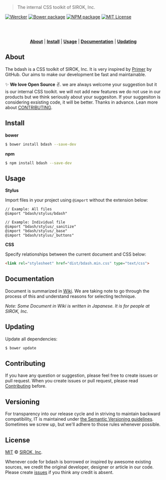 > The internal CSS toolkit of SIROK, Inc.

[![Wercker][wercker-badge]][wercker-link]
[![Bower package][bower-badge]][bower-pkg-link]
[![NPM package][npm-badge]][npm-pkg-link]
[![MIT License][mit-badge]][mit]

<br>


<br>

<p align="center">
  <b><a href="#about">About</a></b>
  |
  <b><a href="#install">Install</a></b>
  |
  <b><a href="#usage">Usage</a></b>
  |
  <b><a href="#documentation">Documentation</a></b>
  |
  <b><a href="#updating">Updating</a></b>
</p>


## About

The bdash is a CSS toolkit of SIROK, Inc. It is very inspired by [Primer][primer] by GitHub. Our aims to make our development be fast and maintainable.

:sparkles: **We love Open Source** :v:. we are always welcome your suggestion but it is our internal CSS toolkit. we will not add new features we do not use in our products but we think seriously about your suggesiton. If your suggesiton is considering exsisting code, it will be better. Thanks in advance. Lean more about [CONTRIBUTING](#contributing).


## Install

**bower**

```bash
$ bower install bdash --save-dev
```

**npm**

```bash
$ npm install bdash --save-dev
```


## Usage

**Stylus**

Import files in your project using `@import` without the extension below:

```stylus
// Example: All files
@import "bdash/stylus/bdash"

// Example: Individual file
@import "bdash/stylus/_sanitize"
@import "bdash/stylus/_base"
@import "bdash/stylus/_buttons"
```

**CSS**

Specify relationships between the current document and CSS below:

```html
<link rel="stylesheet" href="dist/bdash.min.css" type="text/css">
```


## Documentation

Document is summarized in [Wiki](https://github.com/SIROK/bdash/wiki). We are taking note to go through the process of this and understand reasons for selecting technique.

_Note: Some Document in Wiki is written in Japanese. It is for people at SIROK, Inc._


## Updating

Update all dependencies:

```bash
$ bower update
```


## Contributing

If you have any question or suggestion, please feel free to create issues or pull request. When you create issues or pull request, please read [Contributing](CONTRIBUTING.md) before.


## Versioning

For transparency into our release cycle and in striving to maintain backward compatibility, IT is maintained under [the Semantic Versioning guidelines](http://semver.org/). Sometimes we screw up, but we'll adhere to those rules whenever possible.


## License

[MIT][mit] © [SIROK, Inc][sirok].

Whenever code for bdash is borrowed or inspired by awesome existing sources, we credit the original developer, designer or article in our code. Please create [issues][issue] if you think any credit is absent.


[sirok]:          http://sirok.co.jp/
[mit]:            https://github.com/SIROK/bdash/blob/master/LICENSE.md
[mit-badge]:      https://img.shields.io/github/license/SIROK/bdash.svg?style=flat-square
[releases]:       https://github.com/SIROK/bdash/releases
[npm-pkg-link]:   https://www.npmjs.org/package/bdash
[npm-badge]:      https://img.shields.io/npm/v/bdash.svg?style=flat-square
[bower-badge]:    https://img.shields.io/bower/v/bdash.svg?style=flat-square
[bower-pkg-link]: http://bower.io/search/?q=bdash
[wercker-badge]:  https://img.shields.io/wercker/ci/sirok/bdash.svg?style=flat-square
[wercker-link]:   https://app.wercker.com/status/02fdd17db7d60cbf794e642b6895719a/s/master
[primer]:         https://github.com/primer/primer
[issue]:          https://github.com/SIROK/bdash/issues
